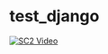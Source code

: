 # test_django
[![SC2 Video](https://img.youtube.com/vi/FNWa292-fHE/0.jpg)](https://www.youtube.com/watch?v=FNWa292-fHE)
